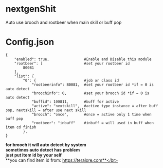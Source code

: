 # nextgenShit
Auto use brooch and rootbeer when main skill or buff pop

# Config.json
```
{
    "enabled": true,                #Enable and Disable this module
    "rootbeer": [                   #set your rootbeer id
        80081
    ],
    "list": {
        "0": {                      #job or class id
            "rootbeerinfo": 80081,  #set your rootbeer id *if = 0 is auto detect
            "broochinfo": 0,        #set your brooch id *if = 0 is auto detect
            "buffid": 100811,       #buff for active
            "active": "nextskill",  #active type instance = after buff pop, nextskill = after use next skill
            "brooch": "once",       #once = active only 1 time when buff pop
            "rootbeer": "inbuff"    #inbuff = will used in buff when item cd finish
        },
}
```
**for brooch it will auto detect by system**</br>
**sometimes auto detect has problem**</br>
**just put item id by your self**</br>
**you can find item id from: https://teralore.com**</br>

